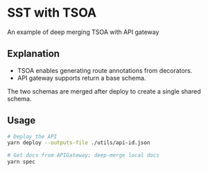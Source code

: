 # SST with TSOA

An example of deep merging TSOA with API gateway

## Explanation

- TSOA enables generating route annotations from decorators.
- API gateway supports return a base schema.

The two schemas are merged after deploy to create a single shared schema.

## Usage

```bash
# Deploy the API
yarn deploy --outputs-file ./utils/api-id.json

# Get docs from APIGateway; deep-merge local docs
yarn spec
```
